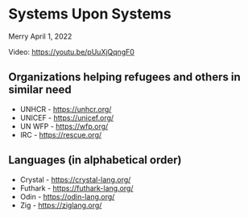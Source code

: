 # Systems Upon Systems

Merry April 1, 2022

Video: https://youtu.be/pUuXjQqngF0

## Organizations helping refugees and others in similar need
- UNHCR - https://unhcr.org/
- UNICEF - https://unicef.org/
- UN WFP - https://wfp.org/
- IRC - https://rescue.org/

## Languages (in alphabetical order)
- Crystal - https://crystal-lang.org/
- Futhark - https://futhark-lang.org/
- Odin - https://odin-lang.org/
- Zig - https://ziglang.org/
